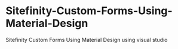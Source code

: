 # Sitefinity-Custom-Forms-Using-Material-Design
Sitefinity Custom Forms Using Material Design using visual studio
